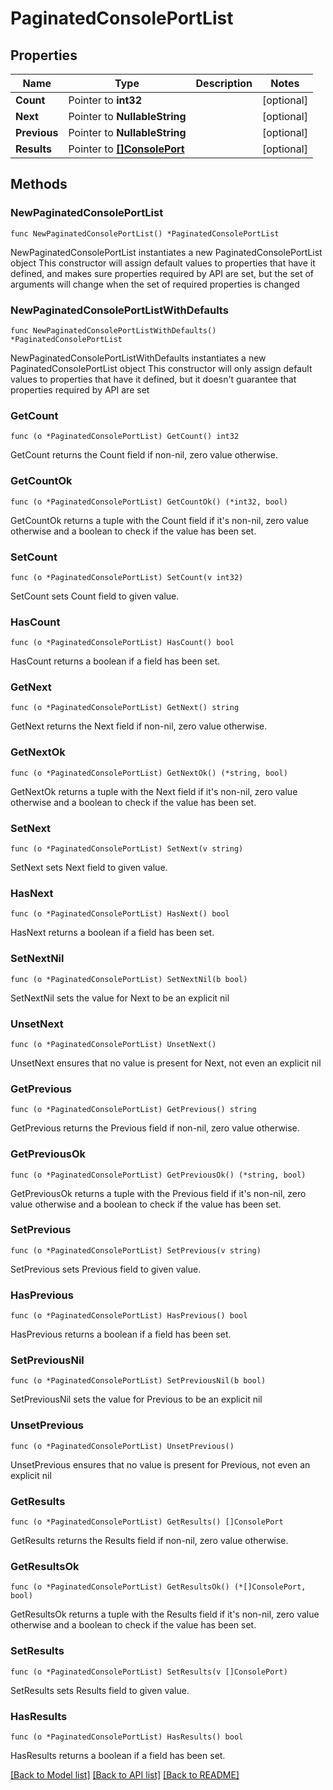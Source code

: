 # PaginatedConsolePortList

## Properties

Name | Type | Description | Notes
------------ | ------------- | ------------- | -------------
**Count** | Pointer to **int32** |  | [optional] 
**Next** | Pointer to **NullableString** |  | [optional] 
**Previous** | Pointer to **NullableString** |  | [optional] 
**Results** | Pointer to [**[]ConsolePort**](ConsolePort.md) |  | [optional] 

## Methods

### NewPaginatedConsolePortList

`func NewPaginatedConsolePortList() *PaginatedConsolePortList`

NewPaginatedConsolePortList instantiates a new PaginatedConsolePortList object
This constructor will assign default values to properties that have it defined,
and makes sure properties required by API are set, but the set of arguments
will change when the set of required properties is changed

### NewPaginatedConsolePortListWithDefaults

`func NewPaginatedConsolePortListWithDefaults() *PaginatedConsolePortList`

NewPaginatedConsolePortListWithDefaults instantiates a new PaginatedConsolePortList object
This constructor will only assign default values to properties that have it defined,
but it doesn't guarantee that properties required by API are set

### GetCount

`func (o *PaginatedConsolePortList) GetCount() int32`

GetCount returns the Count field if non-nil, zero value otherwise.

### GetCountOk

`func (o *PaginatedConsolePortList) GetCountOk() (*int32, bool)`

GetCountOk returns a tuple with the Count field if it's non-nil, zero value otherwise
and a boolean to check if the value has been set.

### SetCount

`func (o *PaginatedConsolePortList) SetCount(v int32)`

SetCount sets Count field to given value.

### HasCount

`func (o *PaginatedConsolePortList) HasCount() bool`

HasCount returns a boolean if a field has been set.

### GetNext

`func (o *PaginatedConsolePortList) GetNext() string`

GetNext returns the Next field if non-nil, zero value otherwise.

### GetNextOk

`func (o *PaginatedConsolePortList) GetNextOk() (*string, bool)`

GetNextOk returns a tuple with the Next field if it's non-nil, zero value otherwise
and a boolean to check if the value has been set.

### SetNext

`func (o *PaginatedConsolePortList) SetNext(v string)`

SetNext sets Next field to given value.

### HasNext

`func (o *PaginatedConsolePortList) HasNext() bool`

HasNext returns a boolean if a field has been set.

### SetNextNil

`func (o *PaginatedConsolePortList) SetNextNil(b bool)`

 SetNextNil sets the value for Next to be an explicit nil

### UnsetNext
`func (o *PaginatedConsolePortList) UnsetNext()`

UnsetNext ensures that no value is present for Next, not even an explicit nil
### GetPrevious

`func (o *PaginatedConsolePortList) GetPrevious() string`

GetPrevious returns the Previous field if non-nil, zero value otherwise.

### GetPreviousOk

`func (o *PaginatedConsolePortList) GetPreviousOk() (*string, bool)`

GetPreviousOk returns a tuple with the Previous field if it's non-nil, zero value otherwise
and a boolean to check if the value has been set.

### SetPrevious

`func (o *PaginatedConsolePortList) SetPrevious(v string)`

SetPrevious sets Previous field to given value.

### HasPrevious

`func (o *PaginatedConsolePortList) HasPrevious() bool`

HasPrevious returns a boolean if a field has been set.

### SetPreviousNil

`func (o *PaginatedConsolePortList) SetPreviousNil(b bool)`

 SetPreviousNil sets the value for Previous to be an explicit nil

### UnsetPrevious
`func (o *PaginatedConsolePortList) UnsetPrevious()`

UnsetPrevious ensures that no value is present for Previous, not even an explicit nil
### GetResults

`func (o *PaginatedConsolePortList) GetResults() []ConsolePort`

GetResults returns the Results field if non-nil, zero value otherwise.

### GetResultsOk

`func (o *PaginatedConsolePortList) GetResultsOk() (*[]ConsolePort, bool)`

GetResultsOk returns a tuple with the Results field if it's non-nil, zero value otherwise
and a boolean to check if the value has been set.

### SetResults

`func (o *PaginatedConsolePortList) SetResults(v []ConsolePort)`

SetResults sets Results field to given value.

### HasResults

`func (o *PaginatedConsolePortList) HasResults() bool`

HasResults returns a boolean if a field has been set.


[[Back to Model list]](../README.md#documentation-for-models) [[Back to API list]](../README.md#documentation-for-api-endpoints) [[Back to README]](../README.md)


